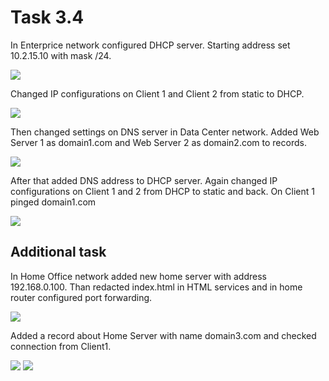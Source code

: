 # Task 3.4

In Enterprice network configured DHCP server. Starting address set 10.2.15.10 with mask /24.

<img src="images/dhcp.jpg">

Changed IP configurations on Client 1 and Client 2 from static to DHCP.

<img src="images/client.jpg">

Then changed settings on DNS server in Data Center network. Added Web Server 1 as domain1.com and Web Server 2 as domain2.com to records.

<img src="images/dns1.jpg">

After that added DNS address to DHCP server. Again changed IP configurations on Client 1 and 2 from DHCP to static and back. On Client 1 pinged domain1.com

<img src="images/ping1.jpg">

## Additional task

In Home Office network added new home server with address 192.168.0.100. Than redacted index.html in HTML services and in home router configured port forwarding.

<img src="images/port.jpg">

Added a record about Home Server with name domain3.com and checked connection from Client1. 

<img src="images/dns.jpg">
<img src="images/domain3.jpg">
